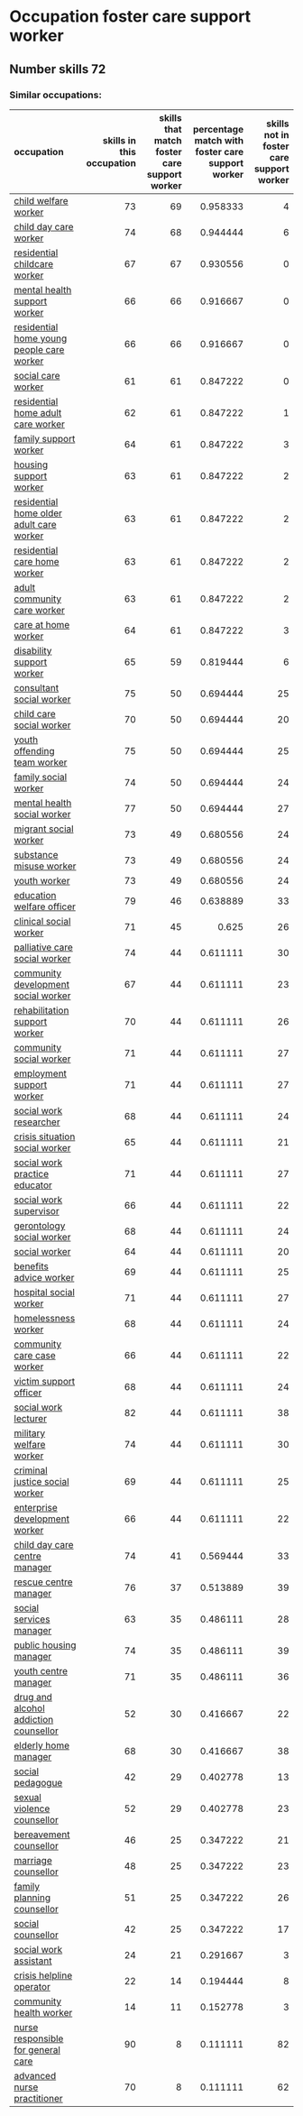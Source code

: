 # Occupation foster care support worker
## Number skills 72
### Similar occupations:
| occupation                                                                                |   skills in this occupation |   skills that match foster care support worker |   percentage match with foster care support worker |   skills not in foster care support worker |
|:------------------------------------------------------------------------------------------|----------------------------:|-----------------------------------------------:|---------------------------------------------------:|-------------------------------------------:|
| [child welfare worker](child_welfare_worker.md)                                           |                          73 |                                             69 |                                           0.958333 |                                          4 |
| [child day care worker](child_day_care_worker.md)                                         |                          74 |                                             68 |                                           0.944444 |                                          6 |
| [residential childcare worker](residential_childcare_worker.md)                           |                          67 |                                             67 |                                           0.930556 |                                          0 |
| [mental health support worker](mental_health_support_worker.md)                           |                          66 |                                             66 |                                           0.916667 |                                          0 |
| [residential home young people care worker](residential_home_young_people_care_worker.md) |                          66 |                                             66 |                                           0.916667 |                                          0 |
| [social care worker](social_care_worker.md)                                               |                          61 |                                             61 |                                           0.847222 |                                          0 |
| [residential home adult care worker](residential_home_adult_care_worker.md)               |                          62 |                                             61 |                                           0.847222 |                                          1 |
| [family support worker](family_support_worker.md)                                         |                          64 |                                             61 |                                           0.847222 |                                          3 |
| [housing support worker](housing_support_worker.md)                                       |                          63 |                                             61 |                                           0.847222 |                                          2 |
| [residential home older adult care worker](residential_home_older_adult_care_worker.md)   |                          63 |                                             61 |                                           0.847222 |                                          2 |
| [residential care home worker](residential_care_home_worker.md)                           |                          63 |                                             61 |                                           0.847222 |                                          2 |
| [adult community care worker](adult_community_care_worker.md)                             |                          63 |                                             61 |                                           0.847222 |                                          2 |
| [care at home worker](care_at_home_worker.md)                                             |                          64 |                                             61 |                                           0.847222 |                                          3 |
| [disability support worker](disability_support_worker.md)                                 |                          65 |                                             59 |                                           0.819444 |                                          6 |
| [consultant social worker](consultant_social_worker.md)                                   |                          75 |                                             50 |                                           0.694444 |                                         25 |
| [child care social worker](child_care_social_worker.md)                                   |                          70 |                                             50 |                                           0.694444 |                                         20 |
| [youth offending team worker](youth_offending_team_worker.md)                             |                          75 |                                             50 |                                           0.694444 |                                         25 |
| [family social worker](family_social_worker.md)                                           |                          74 |                                             50 |                                           0.694444 |                                         24 |
| [mental health social worker](mental_health_social_worker.md)                             |                          77 |                                             50 |                                           0.694444 |                                         27 |
| [migrant social worker](migrant_social_worker.md)                                         |                          73 |                                             49 |                                           0.680556 |                                         24 |
| [substance misuse worker](substance_misuse_worker.md)                                     |                          73 |                                             49 |                                           0.680556 |                                         24 |
| [youth worker](youth_worker.md)                                                           |                          73 |                                             49 |                                           0.680556 |                                         24 |
| [education welfare officer](education_welfare_officer.md)                                 |                          79 |                                             46 |                                           0.638889 |                                         33 |
| [clinical social worker](clinical_social_worker.md)                                       |                          71 |                                             45 |                                           0.625    |                                         26 |
| [palliative care social worker](palliative_care_social_worker.md)                         |                          74 |                                             44 |                                           0.611111 |                                         30 |
| [community development social worker](community_development_social_worker.md)             |                          67 |                                             44 |                                           0.611111 |                                         23 |
| [rehabilitation support worker](rehabilitation_support_worker.md)                         |                          70 |                                             44 |                                           0.611111 |                                         26 |
| [community social worker](community_social_worker.md)                                     |                          71 |                                             44 |                                           0.611111 |                                         27 |
| [employment support worker](employment_support_worker.md)                                 |                          71 |                                             44 |                                           0.611111 |                                         27 |
| [social work researcher](social_work_researcher.md)                                       |                          68 |                                             44 |                                           0.611111 |                                         24 |
| [crisis situation social worker](crisis_situation_social_worker.md)                       |                          65 |                                             44 |                                           0.611111 |                                         21 |
| [social work practice educator](social_work_practice_educator.md)                         |                          71 |                                             44 |                                           0.611111 |                                         27 |
| [social work supervisor](social_work_supervisor.md)                                       |                          66 |                                             44 |                                           0.611111 |                                         22 |
| [gerontology social worker](gerontology_social_worker.md)                                 |                          68 |                                             44 |                                           0.611111 |                                         24 |
| [social worker](social_worker.md)                                                         |                          64 |                                             44 |                                           0.611111 |                                         20 |
| [benefits advice worker](benefits_advice_worker.md)                                       |                          69 |                                             44 |                                           0.611111 |                                         25 |
| [hospital social worker](hospital_social_worker.md)                                       |                          71 |                                             44 |                                           0.611111 |                                         27 |
| [homelessness worker](homelessness_worker.md)                                             |                          68 |                                             44 |                                           0.611111 |                                         24 |
| [community care case worker](community_care_case_worker.md)                               |                          66 |                                             44 |                                           0.611111 |                                         22 |
| [victim support officer](victim_support_officer.md)                                       |                          68 |                                             44 |                                           0.611111 |                                         24 |
| [social work lecturer](social_work_lecturer.md)                                           |                          82 |                                             44 |                                           0.611111 |                                         38 |
| [military welfare worker](military_welfare_worker.md)                                     |                          74 |                                             44 |                                           0.611111 |                                         30 |
| [criminal justice social worker](criminal_justice_social_worker.md)                       |                          69 |                                             44 |                                           0.611111 |                                         25 |
| [enterprise development worker](enterprise_development_worker.md)                         |                          66 |                                             44 |                                           0.611111 |                                         22 |
| [child day care centre manager](child_day_care_centre_manager.md)                         |                          74 |                                             41 |                                           0.569444 |                                         33 |
| [rescue centre manager](rescue_centre_manager.md)                                         |                          76 |                                             37 |                                           0.513889 |                                         39 |
| [social services manager](social_services_manager.md)                                     |                          63 |                                             35 |                                           0.486111 |                                         28 |
| [public housing manager](public_housing_manager.md)                                       |                          74 |                                             35 |                                           0.486111 |                                         39 |
| [youth centre manager](youth_centre_manager.md)                                           |                          71 |                                             35 |                                           0.486111 |                                         36 |
| [drug and alcohol addiction counsellor](drug_and_alcohol_addiction_counsellor.md)         |                          52 |                                             30 |                                           0.416667 |                                         22 |
| [elderly home manager](elderly_home_manager.md)                                           |                          68 |                                             30 |                                           0.416667 |                                         38 |
| [social pedagogue](social_pedagogue.md)                                                   |                          42 |                                             29 |                                           0.402778 |                                         13 |
| [sexual violence counsellor](sexual_violence_counsellor.md)                               |                          52 |                                             29 |                                           0.402778 |                                         23 |
| [bereavement counsellor](bereavement_counsellor.md)                                       |                          46 |                                             25 |                                           0.347222 |                                         21 |
| [marriage counsellor](marriage_counsellor.md)                                             |                          48 |                                             25 |                                           0.347222 |                                         23 |
| [family planning counsellor](family_planning_counsellor.md)                               |                          51 |                                             25 |                                           0.347222 |                                         26 |
| [social counsellor](social_counsellor.md)                                                 |                          42 |                                             25 |                                           0.347222 |                                         17 |
| [social work assistant](social_work_assistant.md)                                         |                          24 |                                             21 |                                           0.291667 |                                          3 |
| [crisis helpline operator](crisis_helpline_operator.md)                                   |                          22 |                                             14 |                                           0.194444 |                                          8 |
| [community health worker](community_health_worker.md)                                     |                          14 |                                             11 |                                           0.152778 |                                          3 |
| [nurse responsible for general care](nurse_responsible_for_general_care.md)               |                          90 |                                              8 |                                           0.111111 |                                         82 |
| [advanced nurse practitioner](advanced_nurse_practitioner.md)                             |                          70 |                                              8 |                                           0.111111 |                                         62 |

